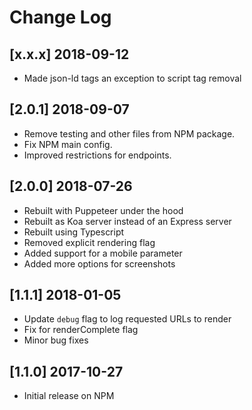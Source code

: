 # Change Log

<!-- ## Unreleased -->

## [x.x.x] 2018-09-12
 * Made json-ld tags an exception to script tag removal

## [2.0.1] 2018-09-07
 * Remove testing and other files from NPM package.
 * Fix NPM main config.
 * Improved restrictions for endpoints.

## [2.0.0] 2018-07-26
 * Rebuilt with Puppeteer under the hood
 * Rebuilt as Koa server instead of an Express server
 * Rebuilt using Typescript
 * Removed explicit rendering flag
 * Added support for a mobile parameter
 * Added more options for screenshots

## [1.1.1] 2018-01-05
 * Update `debug` flag to log requested URLs to render
 * Fix for renderComplete flag
 * Minor bug fixes

## [1.1.0] 2017-10-27
 * Initial release on NPM
